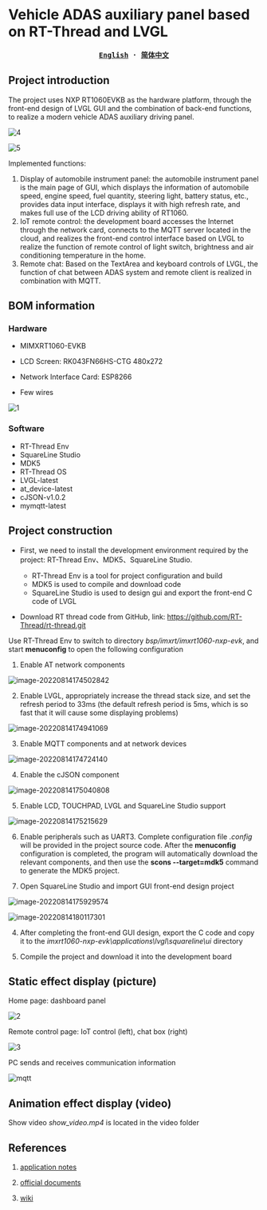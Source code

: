 # Vehicle ADAS auxiliary panel based on RT-Thread and LVGL

<div align="center">
<strong>
<samp>

[English](README.md) · [简体中文](README_CN.md)

</samp>
</strong>
</div>

## Project introduction

The project uses NXP RT1060EVKB as the hardware platform, through the front-end design of LVGL GUI and the combination of back-end functions, to realize a modern vehicle ADAS auxiliary driving panel. 

![4](assets/4.jpg)

![5](assets/5.jpg)

Implemented functions: 

1. Display of automobile instrument panel: the automobile instrument panel is the main page of GUI, which displays the information of automobile speed, engine speed, fuel quantity, steering light, battery status, etc., provides data input interface, displays it with high refresh rate, and makes full use of the LCD driving ability of RT1060. 
2. IoT remote control: the development board accesses the Internet through the network card, connects to the MQTT server located in the cloud, and realizes the front-end control interface based on LVGL to realize the function of remote control of light switch, brightness and air conditioning temperature in the home. 
3. Remote chat: Based on the TextArea and keyboard controls of LVGL, the function of chat between ADAS system and remote client is realized in combination with MQTT. 

## BOM information

### Hardware

- MIMXRT1060-EVKB

- LCD Screen: RK043FN66HS-CTG 480x272

- Network Interface Card: ESP8266

- Few wires

![1](assets/1.jpg)

### Software

- RT-Thread Env
- SquareLine Studio
- MDK5
- RT-Thread OS
- LVGL-latest
- at_device-latest
- cJSON-v1.0.2
- mymqtt-latest

## Project construction

- First, we need to install the development environment required by the project: RT-Thread Env、MDK5、SquareLine Studio. 

  - RT-Thread Env is a tool for project configuration and build
  - MDK5 is used to compile and download code
  - SquareLine Studio is used to design gui and export the front-end C code of LVGL
- Download RT thread code from GitHub, link: https://github.com/RT-Thread/rt-thread.git

Use RT-Thread Env to switch to directory *bsp/imxrt/imxrt1060-nxp-evk*, and start **menuconfig** to open the following configuration

1. Enable AT network components

![image-20220814174502842](assets/image-20220814174502842.png)

2. Enable LVGL, appropriately increase the thread stack size, and set the refresh period to 33ms (the default refresh period is 5ms, which is so fast that it will cause some displaying problems)

![image-20220814174941069](assets/image-20220814174941069.png)

3. Enable MQTT components and at network devices

![image-20220814174724140](assets/image-20220814174724140.png)

4. Enable the cJSON component

![image-20220814175040808](assets/image-20220814175040808.png)

5. Enable LCD, TOUCHPAD, LVGL and SquareLine Studio support

![image-20220814175215629](assets/image-20220814175215629.png)

6. Enable peripherals such as UART3. Complete configuration file *.config* will be provided in the project source code. After the **menuconfig**  configuration is completed, the program will automatically download the relevant components, and then use the **scons --target=mdk5** command to generate the MDK5 project. 

3. Open SquareLine Studio and import GUI front-end design project

![image-20220814175929574](assets/image-20220814175929574.png)

![image-20220814180117301](assets/image-20220814180117301.png)

4. After completing the front-end GUI design, export the C code and copy it to the *imxrt1060-nxp-evk\applications\lvgl\squareline\ui* directory

5. Compile the project and download it into the development board

## Static effect display (picture)

Home page: dashboard panel

![2](assets/2.jpg)

Remote control page: IoT control (left), chat box (right)

![3](assets/3.jpg)

PC sends and receives communication information

![mqtt](assets/mqtt.png)

## Animation effect display (video)

Show video *show_video.mp4* is located in the video folder

## References

1. [application notes](https://deepinout.com/LVGL-tutorials/LVGL-getting-started/LVGL-intro.html)

2. [official documents](https://www.nxp.com.cn/design/development-boards/i-mx-evaluation-and-development-boards/i-mx-rt1060-evaluation-kit:MIMXRT1060-EVKB)

3. [wiki](http://LVGL.100ask.net/8.2/widgets/core/textarea.html#api)

